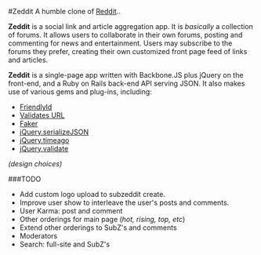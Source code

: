 #Zeddit
A humble clone of [Reddit](http://www.reddit.com)..

**Zeddit** is a social link and article aggregation app.  It is *basically* a
collection of forums.  It allows users to collaborate in their own forums,
posting and commenting for news and entertainment.  Users may subscribe to the
forums they prefer, creating their own customized front page feed of links and
articles.

**Zeddit** is a single-page app written with Backbone.JS plus jQuery on the
front-end, and a Ruby on Rails back-end API serving JSON.  It also makes use of
various gems and plug-ins, including:
+ [FriendlyId](https://github.com/norman/friendly_id)
+ [Validates URL](https://github.com/perfectline/validates_url)
+ [Faker](https://github.com/stympy/faker)
+ [jQuery.serializeJSON](https://github.com/marioizquierdo/jquery.serializeJSON)
+ [jQuery.timeago](https://github.com/rmm5t/jquery-timeago)
+ [jQuery.validate](http://jqueryvalidation.org/)

*(design choices)*

###TODO
+ Add custom logo upload to subzeddit create.
+ Improve user show to interleave the user's posts and comments.
+ User Karma: post and comment
+ Other orderings for main page (*hot, rising, top, etc*)
+ Extend other orderings to SubZ's and comments
+ Moderators
+ Search: full-site and SubZ's
